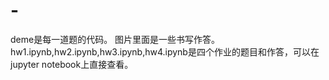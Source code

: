 # -
deme是每一道题的代码。
图片里面是一些书写作答。
hw1.ipynb,hw2.ipynb,hw3.ipynb,hw4.ipynb是四个作业的题目和作答，可以在jupyter notebook上直接查看。
